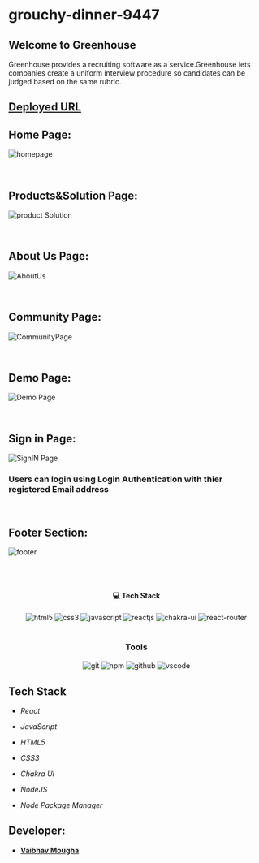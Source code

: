 # grouchy-dinner-9447
## Welcome to Greenhouse
Greenhouse provides a recruiting software as a service.Greenhouse lets companies create a uniform interview procedure so candidates can be judged based on the same rubric.


## [Deployed URL]( https://zippy-centaur-2ee110.netlify.app/)


## Home Page:
![homepage](https://user-images.githubusercontent.com/107460451/205800840-c37e3216-5bcb-4dca-ae09-1de2748a83d6.jpg)

<br/>


## Products&Solution Page:
![product Solution](https://user-images.githubusercontent.com/107460451/205801322-04fb446b-4422-4770-ac4c-0a4e082390cc.jpg)

<br/>


## About Us Page:
![AboutUs](https://user-images.githubusercontent.com/107460451/205801787-667bfac0-e085-44d4-99ae-e4281690fb2a.jpg)

<br/>


## Community Page:
![CommunityPage](https://user-images.githubusercontent.com/107460451/205801960-2e74d237-503e-4c96-ba67-9bee62ee223f.jpg)

<br/>


## Demo Page:
![Demo Page](https://user-images.githubusercontent.com/107460451/205802207-c9a8de51-496e-42f8-b7d0-c11795e0a642.jpg)

<br/>

## Sign in Page:
![SignIN Page](https://user-images.githubusercontent.com/107460451/205802375-9ac6c32e-641f-4a85-9275-8fd883af3a66.jpg)

<h3>Users can login using Login Authentication with thier registered Email address</h3>

<br/>


## Footer Section:
![footer](https://user-images.githubusercontent.com/107460451/205802697-b42a5a01-629c-4857-acd3-32cf781c752a.jpg)

<br/>


<br/>
<h4 align="center">💻 Tech Stack</h4>
 <div align="center">
 <img src="https://img.shields.io/badge/html5-%23E34F26.svg?style=for-the-badge&logo=html5&logoColor=white" align="center" alt="html5">
 <img src = "https://img.shields.io/badge/css3-%231572B6.svg?style=for-the-badge&logo=css3&logoColor=white" align="center" alt="css3">
 <img src="https://img.shields.io/badge/javascript-%23323330.svg?style=for-the-badge&logo=javascript&logoColor=%23F7DF1E"  align="center" alt="javascript" />
 <img src="https://img.shields.io/badge/React-20232A?style=for-the-badge&logo=react&logoColor=61DAFB"  align="center" alt="reactjs" />
   <img src = "https://img.shields.io/badge/chakra ui-%234ED1C5.svg?style=for-the-badge&logo=chakraui&logoColor=white" align="center" alt="chakra-ui"/>
  <img src="https://img.shields.io/badge/React_Router-CA4245?style=for-the-badge&logo=react-router&logoColor=white"  align="center" alt="react-router" />
</div>
<br/>



<div align="center"><h3 align="center">Tools</h3> 
   <img src="https://img.shields.io/badge/netlify-%23000000.svg?style=for-the-badge&logo=netlify&logoColor=#00C7B7" align="center" alt="git"/>
  <img src = "https://img.shields.io/badge/NPM-%23000000.svg?style=for-the-badge&logo=npm&logoColor=white" align="center" alt="npm">
  <img src="https://img.shields.io/badge/GitHub-100000?style=for-the-badge&logo=github&logoColor=white"  align="center" alt="github"/>
   <img src="https://img.shields.io/badge/Visual%20Studio-5C2D91.svg?style=for-the-badge&logo=visual-studio&logoColor=white"  align="center" alt="vscode"/>
    
      
</div>







## Tech Stack 
- *React*


- *JavaScript*
- *HTML5*
- *CSS3*
- *Chakra UI*

- *NodeJS*

- *Node Package Manager*



## Developer:

- **[Vaibhav Mougha](https://github.com/vaibhav-mougha)**
    
